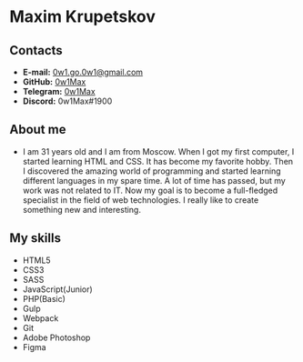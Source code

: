 # **Maxim Krupetskov**

## Contacts
* **E-mail:** [0w1.go.0w1@gmail.com](mailto:0w1.go.0w1@gmail.com)
* **GitHub:** [0w1Max](https://github.com/0w1Max)
* **Telegram:** [0w1Max](https://t.me/Ow1max)
* **Discord:** 0w1Max#1900

## About me
* I am 31 years old and I am from Moscow. When I got my first computer, I started learning HTML and CSS. It has become my favorite hobby. Then I discovered the amazing world of programming and started learning different languages in my spare time. A lot of time has passed, but my work was not related to IT. Now my goal is to become a full-fledged specialist in the field of web technologies. I really like to create something new and interesting.

## My skills
* HTML5
* CSS3
* SASS
* JavaScript(Junior)
* PHP(Basic)
* Gulp
* Webpack
* Git
* Adobe Photoshop
* Figma
